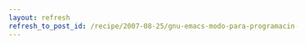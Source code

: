 ```yaml
---
layout: refresh
refresh_to_post_id: /recipe/2007-08-25/gnu-emacs-modo-para-programacin-en-c.html
---
```

